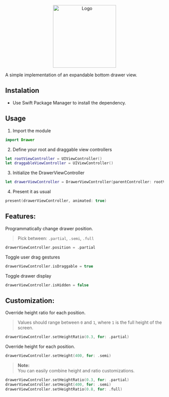 
<p align="center">
<img src="https://i.postimg.cc/8k6jWhnp/logo.png" alt="Logo" width="200px">

A simple implementation of an expandable bottom drawer view.
</p>

## Instalation

- Use Swift Package Manager to install the dependency.

## Usage

1. Import the module

```swift
import Drawer
```

2. Define your root and draggable view controllers

```swift
let rootViewController = UIViewController()
let draggableViewController = UIViewController()
```

3. Initialize the DrawerViewController

```swift
let drawerViewController = DrawerViewController(parentController: rootViewController, draggableController: draggableViewController)
```

4. Present it as usual

```swift
present(drawerViewController, animated: true)
```

## Features:

Programmatically change drawer position.  
> Pick between: `.partial`, `.semi`, `.full`

```swift
drawerViewController.position = .partial
```

Toggle user drag gestures

```swift
drawerViewController.isDraggable = true
```

Toggle drawer display

```swift
drawerViewController.isHidden = false
```

## Customization:


Override height ratio for each position.  
> Values should range between `0` and `1`, where `1` is the full height of the screen.

```swift
drawerViewController.setHeightRatio(0.3, for: .partial)
```

Override height for each position.  

```swift
drawerViewController.setHeight(400, for: .semi)
```

> **Note:**  
> You can easily combine height and ratio customizations.

```swift
drawerViewController.setHeightRatio(0.3, for: .partial)
drawerViewController.setHeight(400, for: .semi)
drawerViewController.setHeightRatio(0.8, for: .full)
```